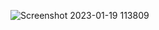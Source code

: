 ![Screenshot 2023-01-19 113809](https://github.com/MdNadeemSarwar/SoftwareSolution/assets/107212111/e8ffaabc-a670-46d4-be09-8cc5db305ab9)

